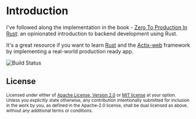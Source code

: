 # Introduction

I've followed along the implementation in the book -
[Zero To Production In Rust](https://zero2prod.com): an opinionated introduction to backend development using Rust.

It's a great resource if you want to learn
[Rust](https://www.rust-lang.org/) and the [Actix-web](https://actix.rs/)
framework by implementing a real-world production ready app.

![Build Status](https://github.com/anupj/zero2prod/actions/workflows/general.yml/badge.svg)

## License

<sup>
Licensed under either of <a href="LICENSE-APACHE">Apache License, Version
2.0</a> or <a href="LICENSE-MIT">MIT license</a> at your option.
</sup>

<br>

<sub>
Unless you explicitly state otherwise, any contribution intentionally submitted
for inclusion in the work by you, as defined in the Apache-2.0 license, shall be
dual licensed as above, without any additional terms or conditions.
</sub>
